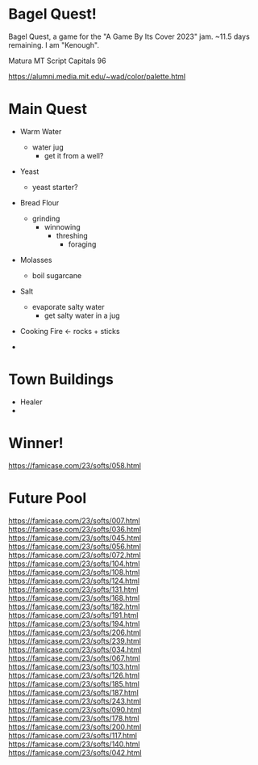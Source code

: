 # Bagel Quest!

Bagel Quest, a game for the "A Game By Its Cover 2023" jam. ~11.5 days remaining. I am "Kenough".

Matura MT Script Capitals
96

https://alumni.media.mit.edu/~wad/color/palette.html

# Main Quest

* Warm Water
    * water jug
        * get it from a well?
* Yeast
    * yeast starter?
* Bread Flour
    * grinding
        * winnowing
            * threshing
                * foraging
* Molasses
    * boil sugarcane
* Salt
    * evaporate salty water
        * get salty water in a jug

* Cooking Fire <- rocks + sticks
* 

# Town Buildings

* Healer
* 

# Winner!

https://famicase.com/23/softs/058.html

# Future Pool
https://famicase.com/23/softs/007.html
https://famicase.com/23/softs/036.html
https://famicase.com/23/softs/045.html
https://famicase.com/23/softs/056.html
https://famicase.com/23/softs/072.html
https://famicase.com/23/softs/104.html
https://famicase.com/23/softs/108.html
https://famicase.com/23/softs/124.html
https://famicase.com/23/softs/131.html
https://famicase.com/23/softs/168.html
https://famicase.com/23/softs/182.html
https://famicase.com/23/softs/191.html
https://famicase.com/23/softs/194.html
https://famicase.com/23/softs/206.html
https://famicase.com/23/softs/239.html
https://famicase.com/23/softs/034.html
https://famicase.com/23/softs/067.html
https://famicase.com/23/softs/103.html
https://famicase.com/23/softs/126.html
https://famicase.com/23/softs/185.html
https://famicase.com/23/softs/187.html
https://famicase.com/23/softs/243.html
https://famicase.com/23/softs/090.html
https://famicase.com/23/softs/178.html
https://famicase.com/23/softs/200.html
https://famicase.com/23/softs/117.html
https://famicase.com/23/softs/140.html
https://famicase.com/23/softs/042.html




